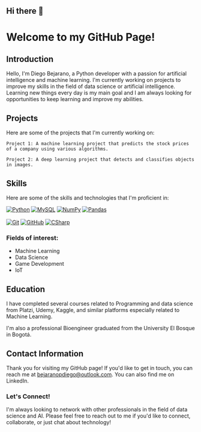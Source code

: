 ## Hi there 👋

# Welcome to my GitHub Page!

## Introduction

Hello, I'm Diego Bejarano, a Python developer with a passion for artificial intelligence and machine learning. I'm currently working on projects to improve my skills in the field of data science or artificial intelligence. Learning new things every day is my main goal and I am always looking for opportunities to keep learning and improve my abilities. 

## Projects

Here are some of the projects that I'm currently working on:

    Project 1: A machine learning project that predicts the stock prices of a company using various algorithms.
   
    Project 2: A deep learning project that detects and classifies objects in images.

## Skills

Here are some of the skills and technologies that I'm proficient in:

[![Python](https://img.shields.io/badge/Python-%233776AB?logo=python&logoColor=white&style=for-the-badge&labelColor=101010)]()
[![MySQL](https://img.shields.io/badge/MySQL-4479A1?style=for-the-badge&logo=mysql&logoColor=white&labelColor=101010)]()
[![NumPy](https://img.shields.io/badge/-Numpy-%23013243?logo=numpy&logoColor=white&style=for-the-badge&labelColor=101010)]()
[![Pandas](https://img.shields.io/badge/-Pandas-%23150458?logo=pandas&logoColor=white&style=for-the-badge&labelColor=101010)]()
<br></br>
[![Git](https://img.shields.io/badge/Git-%23F05032?logo=git&logoColor=white&style=for-the-badge&labelColor=101010)]()
[![GitHub](https://img.shields.io/badge/GitHub-%236e5494?logo=github&logoColor=white&style=for-the-badge&labelColor=101010)]()
[![CSharp](https://img.shields.io/badge/csharp-%23239120?logo=csharp&logoColor=white&style=for-the-badge&labelColor=101010)]()


### Fields of interest:

 - Machine Learning
 - Data Science
 - Game Development
 - IoT

## Education

I have completed several courses related to Programming and data science from Platzi, Udemy, Kaggle, and similar platforms especially related to Machine Learning.

I'm also a professional Bioengineer graduated from the University El Bosque in Bogotá. 

## Contact Information

Thank you for visiting my GitHub page! If you'd like to get in touch, you can reach me at bejaranopdiego@outlook.com. You can also find me on LinkedIn.

### Let's Connect!

I'm always looking to network with other professionals in the field of data science and AI. Please feel free to reach out to me if you'd like to connect, collaborate, or just chat about technology!


<!--
**DarkPro2102/DarkPro2102** is a ✨ _special_ ✨ repository because its `README.md` (this file) appears on your GitHub profile.

Here are some ideas to get you started:

- 🔭 I’m currently working on ...
- 🌱 I’m currently learning ...
- 👯 I’m looking to collaborate on ...
- 🤔 I’m looking for help with ...
- 💬 Ask me about ...
- 📫 How to reach me: ...
- 😄 Pronouns: ...
- ⚡ Fun fact: ...
-->
